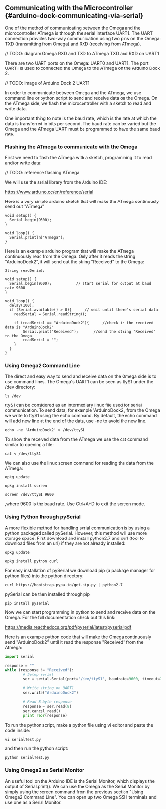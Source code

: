 ## Communicating with the Microcontroller {#arduino-dock-communicating-via-serial}

One of the method of communicating between the Omega and the microcontroller ATmega is through the serial interface UART1. The UART connection provides two-way communication using two pins on the Omega: TXD (transmitting from Omega) and RXD (receiving from ATmega).

// TODO: diagram Omega RXD and TXD to ATmega TXD and RXD on UART1

There are two UART ports on the Omega: UART0 and UART1. The port UART1 is used to connected the Omega to the ATmega on the Arduino Dock 2.

// TODO: image of Arduino Dock 2 UART1

In order to communicate between Omega and the ATmega, we use command line or python script to send and receive data on the Omega. On the ATmega side, we flash the microcontroller with a sketch to read and write data.

One important thing to note is the baud rate, which is the rate at which the data is transferred in bits per second. The baud rate can be varied but the Omega and the ATmega UART must be programmed to have the same baud rate.



### Flashing the ATmega to communicate with the Omega

First we need to flash the ATmega with a sketch, programming it to read and/or write data:

// TODO: reference flashing ATmega

We will use the serial library from the Arduino IDE:

https://www.arduino.cc/en/reference/serial

Here is a very simple arduino sketch that will make the ATmega continously send out "ATmega"

``` arduino
void setup() {
  Serial.begin(9600);
}

void loop() {
  Serial.println("ATmega");
}
```


Here is an example arduino program that will make the ATmega continuously read from the Omega. Only after it reads the string "ArduinoDock2", it will send out the string "Received" to the Omega:

``` arduino
String readSerial;

void setup() {
  Serial.begin(9600);           // start serial for output at baud rate 9600
}

void loop() {
  delay(100);
  if (Serial.available() > 0){		// wait until there's serial data
    readSerial = Serial.readString();

    if (readSerial == "ArduinoDock2"){		//check is the received data is "ArduinoDock2"
    	Serial.print("Received");		//send the string "Received" to the Omega
    	readSerial = "";
    }
  }
}

```


### Using Omega2 Command Line

The direct and easy way to send and receive data on the Omega side is to use command lines. The Omega's UART1 can be seen as ttyS1 under the /dev directory:

```
ls /dev
```

ttyS1 can be considered as an intermediary linux file used for serial communication. To send data, for example 'ArduinoDock2', from the Omega we write to ttyS1 using the echo command. By default, the echo command will add new line at the end of the data, use -ne to avoid the new line.

```
echo -ne 'ArduinoDock2' > /dev/ttyS1
```

To show the received data from the ATmega we use the cat command similar to opening a file:

```
cat < /dev/ttyS1
```

We can also use the linux screen command for reading the data from the ATmega:


```
opkg update
```
```
opkg install screen
```
```
screen /dev/ttyS1 9600
```
,where 9600 is the baud rate. Use Ctrl+A+D to exit the screen mode.

### Using Python through pySerial

A more flexible method for handling serial communication is by using a python packaged called pySerial. However, this method will use more storage space. First download and install python2.7 and curl (tool to download files from an url) if they are not already installed:

```
opkg update
```
```
opkg install python curl
```

For easy installation of pySerial we download pip (a package manager for python files) into the python directory:

```
curl https://bootstrap.pypa.io/get-pip.py | python2.7
```

pySerial can be then installed through pip

```
pip install pyserial
```

Now we can start programming in python to send and receive data on the Omega. For the full documentation check out this link:

https://media.readthedocs.org/pdf/pyserial/latest/pyserial.pdf

Here is an example python code that will make the Omega continuously send "ArduinoDock2" until it read the response "Received" from the Atmega:

``` python
import serial

response = ""
while (response != "Received"):
        # Setup serial
        ser = serial.Serial(port='/dev/ttyS1', baudrate=9600, timeout=2)

        # Write string on UART1
        ser.write("ArduinoDock2")

        # Read 8 byte response
        response = ser.read(8)
        ser.cancel_read()
        print repr(response)
```

To run the python script, make a python file using vi editor and paste the code inside:

```
vi serialTest.py
```
and then run the python script:

```
python serialTest.py
```

### Using Omega2 as Serial Monitor

An useful tool on the Arduino IDE is the Serial Monitor, which displays the output of Serial.print(). We can use the Omega as the Serial Monitor by simply using the screen command from the previous section "Using Omega2 Command Line". You can open up two Omega SSH terminals and use one as a Serial Monitor.
